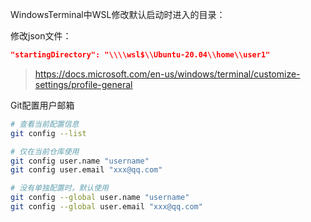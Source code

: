 WindowsTerminal中WSL修改默认启动时进入的目录：

修改json文件：

```json
"startingDirectory": "\\\\wsl$\\Ubuntu-20.04\\home\\user1"
```

> https://docs.microsoft.com/en-us/windows/terminal/customize-settings/profile-general



Git配置用户邮箱

```sh
# 查看当前配置信息
git config --list

# 仅在当前仓库使用
git config user.name "username"
git config user.email "xxx@qq.com"

# 没有单独配置时，默认使用
git config --global user.name "username"
git config --global user.email "xxx@qq.com"
```

